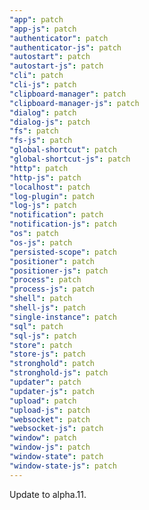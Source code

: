 ```yaml
---
"app": patch
"app-js": patch
"authenticator": patch
"authenticator-js": patch
"autostart": patch
"autostart-js": patch
"cli": patch
"cli-js": patch
"clipboard-manager": patch
"clipboard-manager-js": patch
"dialog": patch
"dialog-js": patch
"fs": patch
"fs-js": patch
"global-shortcut": patch
"global-shortcut-js": patch
"http": patch
"http-js": patch
"localhost": patch
"log-plugin": patch
"log-js": patch
"notification": patch
"notification-js": patch
"os": patch
"os-js": patch
"persisted-scope": patch
"positioner": patch
"positioner-js": patch
"process": patch
"process-js": patch
"shell": patch
"shell-js": patch
"single-instance": patch
"sql": patch
"sql-js": patch
"store": patch
"store-js": patch
"stronghold": patch
"stronghold-js": patch
"updater": patch
"updater-js": patch
"upload": patch
"upload-js": patch
"websocket": patch
"websocket-js": patch
"window": patch
"window-js": patch
"window-state": patch
"window-state-js": patch
---
```


Update to alpha.11.
